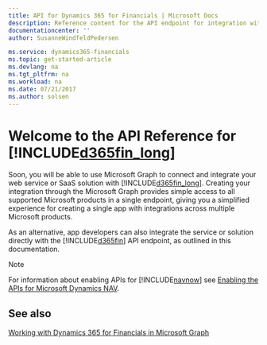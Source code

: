 ```yaml
---
title: API for Dynamics 365 for Financials | Microsoft Docs
description: Reference content for the API endpoint for integration with Dynamics 365 for Financials.
documentationcenter: ''
author: SusanneWindfeldPedersen

ms.service: dynamics365-financials
ms.topic: get-started-article
ms.devlang: na
ms.tgt_pltfrm: na
ms.workload: na
ms.date: 07/21/2017
ms.author: solsen
---
```


# Welcome to the API Reference for [!INCLUDE[d365fin_long](../includes/d365fin_long_md.md)]
Soon, you will be able to use Microsoft Graph to connect and integrate your web service or SaaS solution with [!INCLUDE[d365fin_long](../includes/d365fin_long_md.md)]. Creating your integration through the Microsoft Graph provides simple access to all supported Microsoft products in a single endpoint, giving you a simplified experience for creating a single app with integrations across multiple Microsoft products. 

As an alternative, app developers can also integrate the service or solution directly with the [!INCLUDE[d365fin](../includes/d365fin_md.md)] API endpoint, as outlined in this documentation. 

> [!NOTE]  
> For information about enabling APIs for [!INCLUDE[navnow](../includes/navnow_md.md)] see [Enabling the APIs for Microsoft Dynamics NAV](../../enabling-apis-for-dynamics-nav.md).

## See also
[Working with Dynamics 365 for Financials in Microsoft Graph](resources/dynamics_overview.md)  
